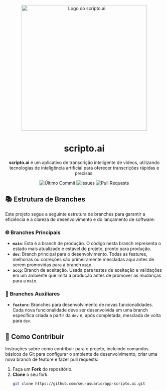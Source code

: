 <p align="center">
  <img src="attachment://An_artistic_and_modern_logo_for_a_tech_project_nam.png" width="400" alt="Logo do scripto.ai">
</p>

<h1 align="center">scripto.ai</h1>

<p align="center">
  <strong>scripto.ai</strong> é um aplicativo de transcrição inteligente de vídeos, utilizando tecnologias de inteligência artificial para oferecer transcrições rápidas e precisas.
</p>

<p align="center">
  <img src="https://img.shields.io/github/last-commit/seu-usuario/app-scripto.ai?style=for-the-badge&labelColor=black&color=blueviolet" alt="Último Commit">
  <img src="https://img.shields.io/github/issues/seu-usuario/app-scripto.ai?style=for-the-badge&labelColor=black&color=red" alt="Issues">
  <img src="https://img.shields.io/github/issues-pr/seu-usuario/app-scripto.ai?style=for-the-badge&labelColor=black&color=green" alt="Pull Requests">
</p>

## 📚 Estrutura de Branches

Este projeto segue a seguinte estrutura de branches para garantir a eficiência e a clareza do desenvolvimento e do lançamento de software:

### 🌐 Branches Principais

- **`main`**: Esta é a branch de produção. O código nesta branch representa o estado mais atualizado e estável do projeto, pronto para produção.
- **`dev`**: Branch principal para o desenvolvimento. Todas as features, melhorias ou correções são primeiramente mescladas aqui antes de serem promovidas para a branch `main`.
- **`accp`**: Branch de aceitação. Usada para testes de aceitação e validações em um ambiente que imita a produção antes de promover as mudanças para a `main`.

### 🔨 Branches Auxiliares

- **`feature`**: Branches para desenvolvimento de novas funcionalidades. Cada nova funcionalidade deve ser desenvolvida em uma branch específica criada a partir da `dev` e, após completada, mesclada de volta para `dev`.

## 🤝 Como Contribuir

Instruções sobre como contribuir para o projeto, incluindo comandos básicos de Git para configurar o ambiente de desenvolvimento, criar uma nova branch de feature e fazer pull requests:

1. Faça um **Fork** do repositório.
2. **Clone** o seu fork.
   ```bash
   git clone https://github.com/seu-usuario/app-scripto.ai.git
